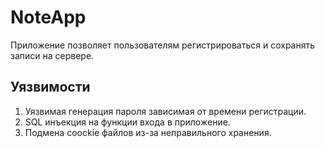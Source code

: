# NoteApp

Приложение позволяет пользователям регистрироваться и сохранять записи на сервере.

## Уязвимости
1. Уязвимая генерация пароля зависимая от времени регистрации.
2. SQL инъекция на функции входа в приложение.
3. Подмена coockie файлов из-за неправильного хранения.
